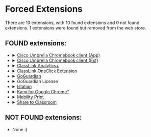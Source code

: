 # Forced Extensions
There are 10 extensions, with 10 found extensions and 0 not found extensions. 1 extensions were found but removed from the web store.

## FOUND extensions:

- <details>
  <summary><a target="_blank" rel="noopener noreferrer" href="https://chrome.google.com/webstore/detail/cisco-umbrella-chromebook/cpnjigmgeapagmdimmoenaghmhilodfg">Cisco Umbrella Chromebook client (App)</a></summary>

  Cisco Umbrella Chromebook client protects users by blocking malicious requests and helps admins to filter in-appropriate domains.
  </details>

- <details>
  <summary><a target="_blank" rel="noopener noreferrer" href="https://chrome.google.com/webstore/detail/cisco-umbrella-chromebook/jcdhmojfecjfmbdpchihbeilohgnbdci">Cisco Umbrella Chromebook client (Ext)</a></summary>

  Cisco Umbrella Chromebook client protects users by blocking malicious requests and helps admins to filter in-appropriate domains.
  </details>

- <details>
  <summary><a target="_blank" rel="noopener noreferrer" href="https://chrome.google.com/webstore/detail/classlink-analytics+/ihidolefpgnimlmgfljonacidpkmbhcl">ClassLink Analytics+</a></summary>

  Collects usage data from school-managed devices or accounts for district administrative analytics.
  </details>

- <details>
  <summary><a target="_blank" rel="noopener noreferrer" href="https://chrome.google.com/webstore/detail/classlink-oneclick-extens/jgfbgkjjlonelmpenhpfeeljjlcgnkpe">ClassLink OneClick Extension</a></summary>

  ClassLink OneClick Extension
  </details>

- <details>
  <summary><a target="_blank" rel="noopener noreferrer" href="https://github.com/getsentry/sentry-javascript/issues/2210#issuecomment-716943611">GoGuardian</a></summary>

  Unlisted HTML content blocker and manager for GoGuardian
  </details>

- <details>
  <summary>GoGuardian License</summary>

  GoGuardian extension that verifies the GoGuardian License
  </details>

- <details>
  <summary><a target="_blank" rel="noopener noreferrer" href="https://chrome.google.com/webstore/detail/istation/kglanclfgliekimcflbfmcjohpikhchb">Istation</a></summary>

  Access the Istation environment with this application.
  </details>

- <details>
  <summary><a target="_blank" rel="noopener noreferrer" href="https://chrome.google.com/webstore/detail/kami-for-google-chrome/ecnphlgnajanjnkcmbpancdjoidceilk">Kami for Google Chrome™</a></summary>

  World's #1 digital classroom tool with complete assignment workflow. Annotate and transform any document.
  </details>

- <details>
  <summary><a target="_blank" rel="noopener noreferrer" href="https://chrome.google.com/webstore/detail/mobility-print/alhngdkjgnedakdlnamimgfihgkmenbh">Mobility Print</a></summary>

  Mobility Print
  </details>

- <details>
  <summary><a target="_blank" rel="noopener noreferrer" href="https://www.crx4chrome.com/extensions/adokjfanaflbkibffcbhihgihpgijcei">Share to Classroom</a></summary>

  Get your class on the same (web)page, instantly.
  </details>

## NOT FOUND extensions:

- None :)
